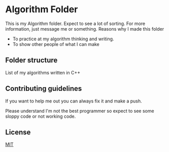 # Algorithm Folder

This is my Algorithm folder.
Expect to see a lot of sorting.
For more information, just message me or something.
Reasons why I made this folder

- To practice at my algorithm thinking and writing.
- To show other people of what I can make

## Folder structure

List of my algorithms written in C++

## Contributing guidelines

If you want to help me out you can always fix it and make a push. 


Please understand I'm not the best programmer so expect to see some sloppy code or not working code.


## License

[MIT](./LICENSE)
